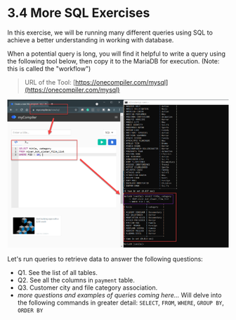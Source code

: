 # 3.4 More SQL Exercises

In this exercise, we will be running many different queries using SQL to achieve a better understanding in working with database. 

When a potential query is long, you will find it helpful to write a query using the following tool below, then copy it to the MariaDB for execution. (Note: this is called the "workflow")

> URL of the Tool: [https://onecompiler.com/mysql](https://onecompiler.com/mysql)

<img src="images/image-20210928153022769.png" alt="image-20210928153022769" style="zoom: 67%;" />

Let's run queries to retrieve data to answer the following questions: 

* Q1. See the list of all tables. 
* Q2. See all the columns in `payment` table. 
* Q3. Customer city and file category association. 
* *more questions and examples of queries coming here...* Will delve into the following commands in greater detail: `SELECT`, `FROM`, `WHERE`, `GROUP BY`, `ORDER BY` 

